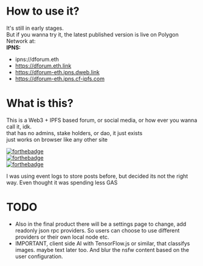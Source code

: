 # How to use it?
It's still in early stages. <br />
But if you wanna try it, 
the latest published version is live on Polygon Network at: <br /> 
**IPNS:**
- ipns://dforum.eth
- https://dforum.eth.link
- https://dforum-eth.ipns.dweb.link
- https://dforum-eth.ipns.cf-ipfs.com

# What is this?
This is a Web3 + IPFS based forum, or social media, or how ever you wanna call it, idk. <br />
 that has no admins, stake holders, or dao, it just exists <br />
 just works on browser like any other site

[![forthebadge](https://forthebadge.com/images/badges/0-percent-optimized.svg)](https://forthebadge.com) <br />
[![forthebadge](https://forthebadge.com/images/badges/60-percent-of-the-time-works-every-time.svg)](https://forthebadge.com) <br />
[![forthebadge](https://forthebadge.com/images/badges/powered-by-black-magic.svg)](https://forthebadge.com)

I was using event logs to store posts before, but decided its not the right way. Even thought it was spending less GAS

# TODO
- Also in the final product there will be a settings page to change, add readonly json rpc providers. So users can choose to use different providers or their own local node etc.
- IMPORTANT, client side AI with TensorFlow.js or similar, that classifys images. maybe text later too. And blur the nsfw content based on the user configuration. 
